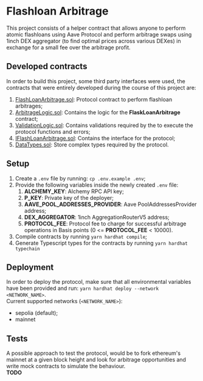 # Flashloan Arbitrage

This project consists of a helper contract that allows anyone to perform atomic flashloans using Aave Protocol and perform arbitrage swaps using 1inch DEX aggregator (to find optimal prices across various DEXes) in exchange for a small fee over the arbitrage profit.

## Developed contracts
In order to build this project, some third party interfaces were used, the contracts that were entirely developed during the course of this project are:
1. [FlashLoanArbitrage.sol]("./contracts/FlashLoanArbitrage.sol"): Protocol contract to perform flashloan arbitrages;
2. [ArbitrageLogic.sol]("./contracts/libraries/logic/ArbitrageLogic.sol"): Contains the logic for the **FlaskLoanArbitrage** contract;
3. [ValidationLogic.sol]("./contracts/libraries/logic/ValidationLogic.sol"): Contains validations required by the to execute the protocol functions and errors;
4. [IFlashLoanArbitrage.sol]("./contracts/interfaces/IFlashLoanArbitrage.sol"): Contains the interface for the protocol;
5. [DataTypes.sol]("./contracts/libraries/types/DataTypes.sol): Store complex types required by the protocol.

## Setup
1. Create a `.env` file by running: `cp .env.example .env`;
2. Provide the following variables inside the newly created `.env` file:
   1. **ALCHEMY_KEY**: Alchemy RPC API key;
   2. **P_KEY**: Private key of the deployer;
   3. **AAVE_POOL_ADDRESSES_PROVIDER**: Aave PoolAddressesProvider address;
   4. **DEX_AGGREGATOR**: 1inch AggregationRouterV5 address;
   5. **PROTOCOL_FEE**: Protocol fee to charge for successful arbitrage operations in Basis points (0 <= **PROTOCOL_FEE** < 10000).
3. Compile contracts by running `yarn hardhat compile`;
4. Generate Typescript types for the contracts by running `yarn hardhat typechain`

## Deployment
In order to deploy the protocol, make sure that all environmental variables have been provided and run:    `yarn hardhat deploy --network <NETWORK_NAME>`.  
Current supported networks (`<NETWORK_NAME>`):
- sepolia (default);
- mainnet

## Tests
A possible approach to test the protocol, would be to fork ethereum's mainnet at a given block height and look for arbitrage opportunities and write mock contracts to simulate the behaviour.  
**TODO**
